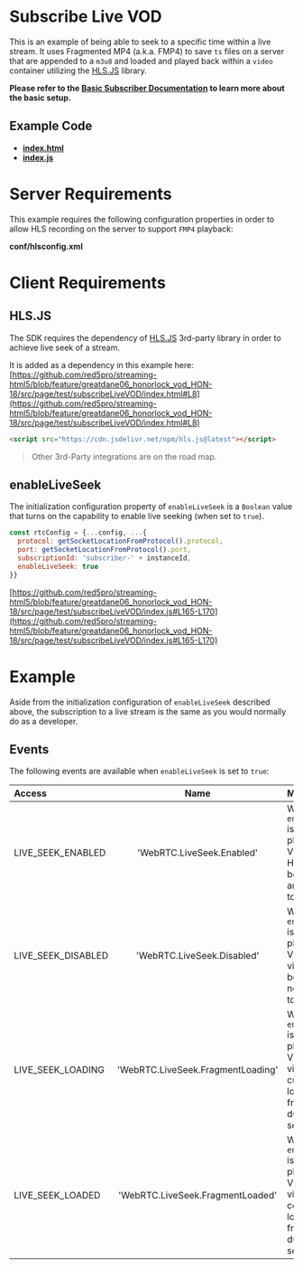 # Subscribe Live VOD

This is an example of being able to seek to a specific time within a live stream. It uses Fragmented MP4 (a.k.a. FMP4) to save `ts` files on a server that are appended to a `m3u8` and loaded and played back within a `video` container utilizing the [HLS.JS](https://github.com/video-dev/hls.js/) library.

**Please refer to the [Basic Subscriber Documentation](../subscribe/README.md) to learn more about the basic setup.**

## Example Code
- **[index.html](index.html)**
- **[index.js](index.js)**

# Server Requirements

This example requires the following configuration properties in order to allow HLS recording on the server to support `FMP4` playback:

**conf/hlsconfig.xml**

# Client Requirements

## HLS.JS

The SDK requires the dependency of [HLS.JS](https://github.com/video-dev/hls.js/) 3rd-party library in order to achieve live seek of a stream.

It is added as a dependency in this example here: [https://github.com/red5pro/streaming-html5/blob/feature/greatdane06_honorlock_vod_HON-18/src/page/test/subscribeLiveVOD/index.html#L8](https://github.com/red5pro/streaming-html5/blob/feature/greatdane06_honorlock_vod_HON-18/src/page/test/subscribeLiveVOD/index.html#L8)

```html
<script src="https://cdn.jsdelivr.net/npm/hls.js@latest"></script>
```

> Other 3rd-Party integrations are on the road map.

## enableLiveSeek

The initialization configuration property of `enableLiveSeek` is a `Boolean` value that turns on the capability to enable live seeking (when set to `true`).

```js
const rtcConfig = {...config, ...{
  protocol: getSocketLocationFromProtocol().protocol,
  port: getSocketLocationFromProtocol().port,
  subscriptionId: 'subscriber-' + instanceId,
  enableLiveSeek: true
}}
```

[https://github.com/red5pro/streaming-html5/blob/feature/greatdane06_honorlock_vod_HON-18/src/page/test/subscribeLiveVOD/index.js#L165-L170](https://github.com/red5pro/streaming-html5/blob/feature/greatdane06_honorlock_vod_HON-18/src/page/test/subscribeLiveVOD/index.js#L165-L170)

# Example

Aside from the initialization configuration of `enableLiveSeek` described above, the subscription to a live stream is the same as you would normally do as a developer.

## Events

The following events are available when `enableLiveSeek` is set to `true`:

| Access | Name | Meaning |
| :--- | :---: | :--- |
| LIVE_SEEK_ENABLED | 'WebRTC.LiveSeek.Enabled' | When `enableLiveSeek` is used to playback Live VOD and the HLS video has been loaded and available to seek. |
| LIVE_SEEK_DISABLED | 'WebRTC.LiveSeek.Disabled' | When `enableLiveSeek` is used to playback Live VOD and HLS video has not been loaded nor available to seek. |
| LIVE_SEEK_LOADING | 'WebRTC.LiveSeek.FragmentLoading' | When `enableLiveSeek` is used to playback Live VOD and HLS video in currently loading a fragment during seeking. |
| LIVE_SEEK_LOADED | 'WebRTC.LiveSeek.FragmentLoaded' | When `enableLiveSeek` is used to playback Live VOD and HLS video has completed loading a fragment during seeking. |


